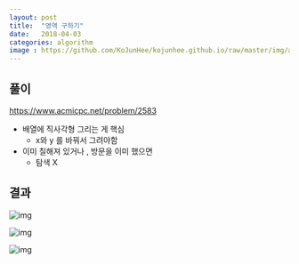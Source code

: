 ```yaml
---
layout: post
title:  "영역 구하기"
date:   2018-04-03
categories: algorithm
image : https://github.com/KoJunHee/kojunhee.github.io/raw/master/img/algorithm.png
---
```


## 풀이

<https://www.acmicpc.net/problem/2583>

- 배열에 직사각형 그리는 게 핵심
  - x와 y 를 바꿔서 그려야함 
- 이미 칠해져 있거나 , 방문을 이미 했으면 
  - 탐색 X

## 결과

![img](https://github.com/KoJunHee/kojunhee.github.io/raw/master/img/new1.png)

![img](https://github.com/KoJunHee/kojunhee.github.io/raw/master/img/new2.png)

![img](https://github.com/KoJunHee/kojunhee.github.io/raw/master/img/new3.png)